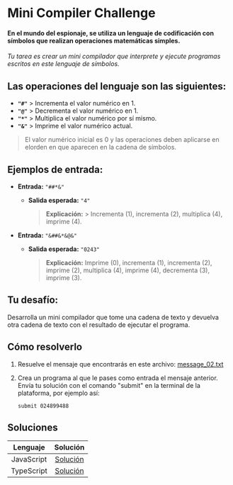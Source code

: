 # Mini Compiler Challenge

#### En el mundo del espionaje, se utiliza un lenguaje de codificación con símbolos que realizan operaciones matemáticas simples.

_Tu tarea es crear un mini compilador que interprete y ejecute programas escritos en este lenguaje de símbolos._

## Las operaciones del lenguaje son las siguientes:

- **`"#"`** > Incrementa el valor numérico en 1.
- **`"@"`** > Decrementa el valor numérico en 1.
- **`"*"`** > Multiplica el valor numérico por sí mismo.
- **`"&"`** > Imprime el valor numérico actual.

> El valor numérico inicial es 0 y las operaciones deben aplicarse en elorden en que aparecen en la cadena de símbolos.

## Ejemplos de entrada:

- **Entrada:** `"##*&"`

  - **Salida esperada:** `"4"`
    > **Explicación:** > Incrementa (1), incrementa (2), multiplica (4), imprime (4).

- **Entrada:** `"&##&*&@&"`
  - **Salida esperada:** `"0243"`
    > **Explicación:** Imprime (0), incrementa (1), incrementa (2), imprime (2), multiplica (4), imprime (4), decrementa (3), imprime (3).

## Tu desafío:

Desarrolla un mini compilador que tome una cadena de texto y devuelva otra cadena de texto con el resultado de ejecutar el programa.

## Cómo resolverlo

1. Resuelve el mensaje que encontrarás en este archivo: [message_02.txt](./data.json)

2. Crea un programa al que le pases como entrada el mensaje anterior. Envía tu solución con el comando "submit" en la terminal de la plataforma, por ejemplo así:
   ```
   submit 024899488
   ```

## Soluciones

|  Lenguaje  |             Solución              |
| :--------: | :-------------------------------: |
| JavaScript | [Solución](./javascript/index.js) |
| TypeScript | [Solución](./typescript/index.ts) |
